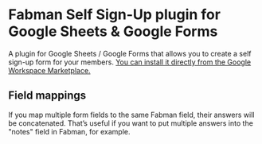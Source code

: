 # Fabman Self Sign-Up plugin for Google Sheets & Google Forms

A plugin for Google Sheets / Google Forms that allows you to create a self sign-up form for your members.
[You can install it directly from the Google Workspace Marketplace.](https://workspace.google.com/u/1/marketplace/app/fabman_self_signup/252541183462)


## Field mappings

If you map multiple form fields to the same Fabman field, their answers will be concatenated. That’s useful if you want to put multiple answers into the "notes" field in Fabman, for example.
